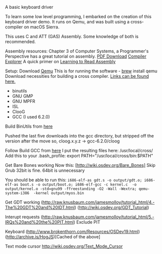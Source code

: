 A basic keyboard driver

To learn some low level programming, I embarked on the creation of this keyboard driver demo. It runs on Qemu, and was built using a cross-compiler on macOS Sierra.

This uses C and ATT (GAS) Assembly. Some knowledge of both is recommended.

Assembly resources:
Chapter 3 of Computer Systems, a Programmer's Perspective has a great tutorial on assembly. [PDF Download](http://www.nilei.net/cs.pdf)
[Compiler Explorer](https://godbolt.org/)
A quick primer on [Learning to Read Assembly](http://patshaughnessy.net/2016/11/26/learning-to-read-x86-assembly-language)

Setup:
Download [Qemu](http://qemu.org) This is for running the software - [brew](http://brew.sh) install qemu
Download necessities for building a cross compiler. [Links can be found here.](http://wiki.osdev.org/GCC_Cross-Compiler)
 - binutils
 - GNU GMP
 - GNU MPFR
 - ISL
 - ClooG
 - GCC (I used 6.2.0)

Build BinUtils from [here](http://wiki.osdev.org/GCC_Cross-Compiler)

Pushed the last five downloads into the gcc directory, but stripped off the version after the move
so, cloog.x.y.z -> gcc-6.2.0/cloog

Follow Build GCC from [here](http://wiki.osdev.org/GCC_Cross-Compiler)
I put the resulting files here: /usr/local/cross/
Add this to your .bash_profile: export PATH="/usr/local/cross/bin:$PATH"

Get Bare Bones working
Now this: [http://wiki.osdev.org/Bare_Bones]
Skip Grub
32bit is fine. 64bit is unnecessary

You should be able to run this:
`i686-elf-as gdt.s -o output/gdt.o;
i686-elf-as boot.s -o output/boot.o;
i686-elf-gcc -c kernel.c  -o output/kernel.o -std=gnu99 -ffreestanding -O2 -Wall -Wextra;
qemu-system-i386  -kernel output/myos.bin`

Get GDT working
(http://raw.knusbaum.com/jamesmolloy/tutorial_html/4.-The%20GDT%20and%20IDT.html)
(http://wiki.osdev.org/GDT_Tutorial)

Interupt requests
(http://raw.knusbaum.com/jamesmolloy/tutorial_html/5.-IRQs%20and%20the%20PIT.html)
Exclude PIT

Keyboard 
(http://www.brokenthorn.com/Resources/OSDev19.html)
(http://archive.is/HogJS)[Cached of the above]

Text mode cursor
http://wiki.osdev.org/Text_Mode_Cursor